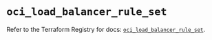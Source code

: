 # `oci_load_balancer_rule_set`

Refer to the Terraform Registry for docs: [`oci_load_balancer_rule_set`](https://registry.terraform.io/providers/oracle/oci/6.18.0/docs/resources/load_balancer_rule_set).
